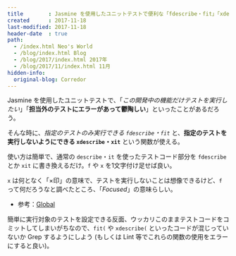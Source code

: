 ```yaml
---
title        : Jasmine を使用したユニットテストで便利な「fdescribe・fit」「xdescribe・xit」
created      : 2017-11-18
last-modified: 2017-11-18
header-date  : true
path:
  - /index.html Neo's World
  - /blog/index.html Blog
  - /blog/2017/index.html 2017年
  - /blog/2017/11/index.html 11月
hidden-info:
  original-blog: Corredor
---
```


Jasmine を使用したユニットテストで、「*この開発中の機能だけテストを実行したい*」「**担当外のテストにエラーがあって鬱陶しい**」といったことがあるだろう。

そんな時に、*指定のテストのみ実行できる `fdescribe`・`fit`* と、**指定のテストを実行しないようにできる `xdescribe`・`xit`** という関数が使える。

使い方は簡単で、通常の `describe`・`it` を使ったテストコード部分を `fdescribe` とか `xit` に書き換えるだけ。`f` や `x` を1文字付け足せば良い。

`x` は何となく「×印」の意味で、テストを実行しないことは想像できるけど、`f` って何だろうなと調べたところ、「*Focused*」の意味らしい。

- 参考：[Global](https://jasmine.github.io/api/2.6/global.html#fdescribe)

簡単に実行対象のテストを設定できる反面、ウッカリこのままテストコードをコミットしてしまいがちなので、`fit(` や `xdescribe(` といったコードが混じっていないか Grep するようにしよう (もしくは Lint 等でこれらの関数の使用をエラーにすると良い)。
